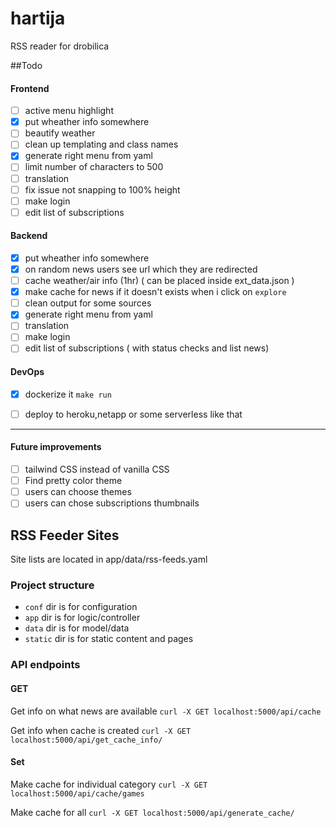 # hartija

RSS reader for drobilica


##Todo
#### Frontend
- [ ] active menu highlight
- [x] put wheather info somewhere 
- [ ] beautify weather 
- [ ] clean up templating and class names
- [x] generate right menu from yaml
- [ ] limit number of characters to 500
- [ ] translation
- [ ] fix issue not snapping to 100% height
- [ ] make login
- [ ] edit list of subscriptions

#### Backend
- [x] put wheather info somewhere
- [x] on random news users see url which they are redirected
- [ ] cache weather/air info (1hr) ( can be placed inside ext_data.json )
- [x] make cache for news if it doesn't exists when i click on `explore`
- [ ] clean output for some sources
- [x] generate right menu from yaml
- [ ] translation
- [ ] make login
- [ ] edit list of subscriptions ( with status checks and list news)

#### DevOps
- [x] dockerize it `make run`
- [ ] deploy to heroku,netapp or some serverless like that



* * *

#### Future improvements
- [ ] tailwind CSS instead of vanilla CSS
- [ ] Find pretty color theme
- [ ] users can choose themes
- [ ] users can chose subscriptions thumbnails

## RSS Feeder Sites
Site lists are located in app/data/rss-feeds.yaml

### Project structure

 - `conf` dir is for configuration
 - `app` dir is for logic/controller
 - `data` dir is for model/data
 - `static` dir is for static content and pages 

### API endpoints


#### GET

Get info on what news are available
`curl -X GET localhost:5000/api/cache`


Get info when cache is created
`curl -X GET localhost:5000/api/get_cache_info/`


#### Set
Make cache for individual category
`curl -X GET localhost:5000/api/cache/games`

Make cache for all 
`curl -X GET localhost:5000/api/generate_cache/`

